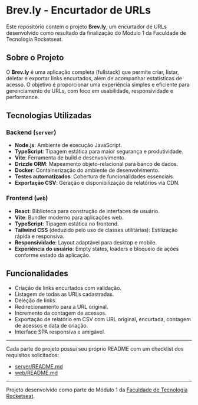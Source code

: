# Brev.ly - Encurtador de URLs

Este repositório contém o projeto **Brev.ly**, um encurtador de URLs desenvolvido como resultado da finalização do Módulo 1 da Faculdade de Tecnologia Rocketseat.

## Sobre o Projeto

O **Brev.ly** é uma aplicação completa (fullstack) que permite criar, listar, deletar e exportar links encurtados, além de acompanhar estatísticas de acesso. O objetivo é proporcionar uma experiência simples e eficiente para gerenciamento de URLs, com foco em usabilidade, responsividade e performance.

## Tecnologias Utilizadas

### Backend (`server`)
- **Node.js**: Ambiente de execução JavaScript.
- **TypeScript**: Tipagem estática para maior segurança e produtividade.
- **Vite**: Ferramenta de build e desenvolvimento.
- **Drizzle ORM**: Mapeamento objeto-relacional para banco de dados.
- **Docker**: Containerização do ambiente de desenvolvimento.
- **Testes automatizados**: Cobertura de funcionalidades essenciais.
- **Exportação CSV**: Geração e disponibilização de relatórios via CDN.

### Frontend (`web`)
- **React**: Biblioteca para construção de interfaces de usuário.
- **Vite**: Bundler moderno para aplicações web.
- **TypeScript**: Tipagem estática no frontend.
- **Tailwind CSS** (deduzido pelo uso de classes utilitárias): Estilização rápida e responsiva.
- **Responsividade**: Layout adaptável para desktop e mobile.
- **Experiência do usuário**: Empty states, loaders e bloqueio de ações conforme estado da aplicação.

## Funcionalidades

- Criação de links encurtados com validação.
- Listagem de todas as URLs cadastradas.
- Deleção de links.
- Redirecionamento para a URL original.
- Incremento da contagem de acessos.
- Exportação de relatório em CSV com URL original, encurtada, contagem de acessos e data de criação.
- Interface SPA responsiva e amigável.

---

Cada parte do projeto possui seu próprio README com um checklist dos requisitos solicitados:

- [server/README.md](server/README.md)
- [web/README.md](web/README.md)

---

Projeto desenvolvido como parte do Módulo 1 da [Faculdade de Tecnologia Rocketseat](https://www.rocketseat.com.br/).
